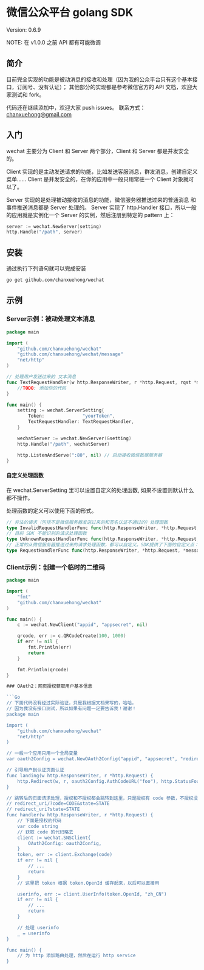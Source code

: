 # 微信公众平台 golang SDK

Version: 0.6.9

NOTE: 在 v1.0.0 之前 API 都有可能微调

## 简介

目前完全实现的功能是被动消息的接收和处理（因为我的公众平台只有这个基本接口，订阅号、没有认证）；
其他部分的实现都是参考微信官方的 API 文档，欢迎大家测试和 fork。

代码还在继续添加中，欢迎大家 push issues。
联系方式：chanxuehong@gmail.com

## 入门

wechat 主要分为 Client 和 Server 两个部分，Client 和 Server 都是并发安全的。

Client 实现的是主动发送请求的功能，比如发送客服消息，群发消息，创建自定义菜单......
Client 是并发安全的，在你的应用中一般只用常驻一个 Client 对象就可以了。

Server 实现的是处理被动接收的消息的功能，微信服务器推送过来的普通消息 和 事件推送消息都是 Server 处理的。
Server 实现了 http.Handler 接口，所以一般的应用就是实例化一个 Server 的实例，然后注册到特定的 pattern 上：
```Go
server := wechat.NewServer(setting)
http.Handle("/path", server)
```

## 安装

通过执行下列语句就可以完成安装

	go get github.com/chanxuehong/wechat

## 示例

### Server示例：被动处理文本消息

```Go
package main

import (
	"github.com/chanxuehong/wechat"
	"github.com/chanxuehong/wechat/message"
	"net/http"
)

// 处理用户发送过来的 文本消息
func TextRequestHandler(w http.ResponseWriter, r *http.Request, rqst *message.Request) {
	//TODO: 添加你的代码
}

func main() {
	setting := wechat.ServerSetting{
		Token:              "yourToken",
		TextRequestHandler: TextRequestHandler,
	}

	wechatServer := wechat.NewServer(&setting)
	http.Handle("/path", wechatServer)

	http.ListenAndServe(":80", nil) // 启动接收微信数据服务器
}
```

#### 自定义处理函数
在 wechat.ServerSetting 里可以设置自定义的处理函数, 如果不设置则默认什么都不操作。

处理函数的定义可以使用下面的形式。
```Go
// 非法的请求（包括不是微信服务器发送过来的和签名认证不通过的）处理函数
type InvalidRequestHandlerFunc func(http.ResponseWriter, *http.Request, error)
// 目前 SDK 不能识别的请求处理函数
type UnknownRequestHandlerFunc func(http.ResponseWriter, *http.Request, *message.Request)
// 正常的从微信服务器推送过来的请求处理函数，都可以自定义。SDK提供了下面的自定义点：
type RequestHandlerFunc func(http.ResponseWriter, *http.Request, *message.Request)
```

### Client示例：创建一个临时的二维码

```Go
package main

import (
	"fmt"
	"github.com/chanxuehong/wechat"
)

func main() {
	c := wechat.NewClient("appid", "appsecret", nil)

	qrcode, err := c.QRCodeCreate(100, 1000)
	if err != nil {
		fmt.Println(err)
		return
	}

	fmt.Println(qrcode)
}

### OAuth2：网页授权获取用户基本信息

```Go
// 下面代码没有经过实际验证，只是我根据文档来写的，哈哈。
// 因为我没有接口测试，所以如果有问题一定要告诉我！谢谢！
package main

import (
	"github.com/chanxuehong/wechat"
	"net/http"
)

// 一般一个应用只用一个全局变量
var oauth2Config = wechat.NewOAuth2Config("appid", "appsecret", "redirectURL", "scope0", "scope1")

// 引导用户到认证页面认证
func landing(w http.ResponseWriter, r *http.Request) {
	http.Redirect(w, r, oauth2Config.AuthCodeURL("foo"), http.StatusFound)
}

// 跳转后的页面请求处理，授权和不授权都会跳转到这里，只是授权有 code 参数，不授权没有
// redirect_uri/?code=CODE&state=STATE
// redirect_uri?state=STATE
func handler(w http.ResponseWriter, r *http.Request) {
	// 下面是授权的代码
	var code string
	// 获取 code 的代码略去
	client := wechat.SNSClient{
		OAuth2Config: oauth2Config,
	}
	token, err := client.Exchange(code)
	if err != nil {
		// ...
		return
	}
	// 这里把 token 根据 token.OpenId 缓存起来，以后可以直接用

	userinfo, err := client.UserInfo(token.OpenId, "zh_CN")
	if err != nil {
		// ...
		return
	}

	// 处理 userinfo
	_ = userinfo
}

func main() {
	// 为 http 添加路由处理，然后在运行 http service
}
```